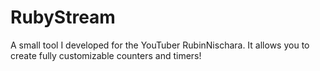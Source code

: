 # RubyStream
A small tool I developed for the YouTuber RubinNischara. It allows you to create fully customizable counters and timers!
